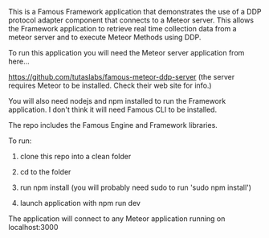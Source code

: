 
This is a Famous Framework application that demonstrates the use of a DDP protocol adapter component
that connects to a Meteor server. This allows the Framework application to retrieve real time 
collection data from a meteor server and to execute Meteor Methods using DDP.

To run this application you will need the Meteor server application from here...

https://github.com/tutaslabs/famous-meteor-ddp-server
(the server requires Meteor to be installed. Check their web site for info.)

You will also need nodejs and npm installed to run the Framework application. I don't think 
it will need Famous CLI to be installed.

The repo includes the Famous Engine and Framework libraries.

To run:

1) clone this repo into a clean folder

2) cd to the folder

3) run  npm install    (you will probably  need sudo to run 'sudo npm install')

4) launch application with npm run dev

The application will connect to any Meteor application running on localhost:3000


